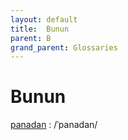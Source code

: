 ```yaml
---
layout: default
title:  Bunun
parent: B
grand_parent: Glossaries
---
```


# Bunun


[panadan](https://en.wiktionary.org/wiki/?curid=7509145)
: /ˈpanadan/


